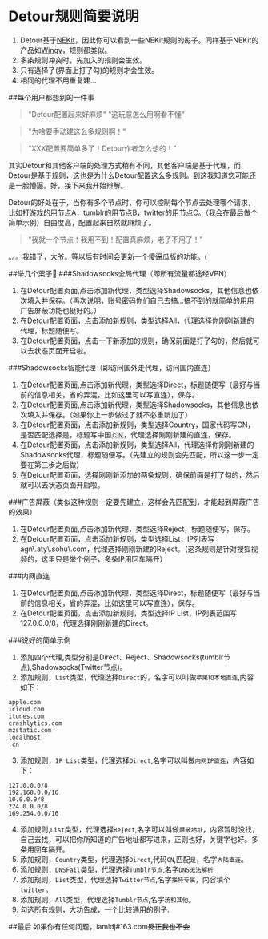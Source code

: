 # Detour规则简要说明

1. Detour基于[NEKit](https://github.com/zhuhaow/NEKit)，因此你可以看到一些NEKit规则的影子。同样基于NEKit的产品如[Wingy](https://github.com/hellowingy/wingy-announcement)，规则都类似。
2. 多条规则冲突时，先加入的规则会生效。
3. 只有选择了(界面上打了勾)的规则才会生效。
4. 相同的代理不用重复建...

##每个用户都想到的一件事
>"Detour配置起来好麻烦"  "这玩意怎么用啊看不懂"

>"为啥要手动建这么多规则啊！"

>"XXX配置要简单多了！Detour作者怎么想的！"

其实Detour和其他客户端的处理方式稍有不同，其他客户端是基于代理，而Detour是基于规则，这也是为什么Detour配置这么多规则。到这我知道您可能还是一脸懵逼。好，接下来我开始辩解。

Detour的好处在于，当你有多个节点时，你可以控制每个节点去处理哪个请求，比如打游戏的用节点A，tumblr的用节点B，twitter的用节点C。（我会在最后做个简单示例）自由度高，配置起来自然就麻烦了。
>"我就一个节点！我用不到！配置真麻烦，老子不用了！"

。。。我错了，大爷。等以后有时间会更新一个傻~~逼~~瓜版的功能。(

##举几个栗子🌰
###Shadowsocks全局代理（即所有流量都途经VPN）
1. 在Detour配置页面,点击添加新代理，类型选择Shadowsocks，其他信息也依次填入并保存。（再次说明，账号密码你们自己去搞...搞不到的就简单的用用广告屏蔽功能也挺好的。）
2. 在Detour配置页面，点击添加新规则，类型选择All，代理选择你刚刚新建的代理，标题随便写。
3. 在Detour配置页面，点击一下新添加的规则，确保前面是打了勾的，然后就可以去状态页面开启啦。

###Shadowsocks智能代理（即访问国外走代理，访问国内直连）
1. 在Detour配置页面,点击添加新代理，类型选择Direct，标题随便写（最好与当前的信息相关，省的弄混，比如这里可以写直连），保存。
2. 在Detour配置页面,点击添加新代理，类型选择Shadowsocks，其他信息也依次填入并保存。（如果你上一步做过了就不必重新加了）
3. 在Detour配置页面，点击添加新规则，类型选择Country，国家代码写CN，是否匹配选择是，标题写中国🇨🇳，代理选择刚刚新建的直连，保存。
4. 在Detour配置页面，点击添加新规则，类型选择All，代理选择你刚刚新建的Shadowsocks代理，标题随便写。（先建立的规则会先匹配，所以这一步一定要在第三步之后做）
5. 在Detour配置页面，选择刚刚新添加的两条规则，确保前面是打了勾的，然后就可以去状态页面开启啦。

###广告屏蔽（类似这种规则一定要先建立，这样会先匹配到，才能起到屏蔽广告的效果）
1. 在Detour配置页面,点击添加新代理，类型选择Reject，标题随便写，保存。
2. 在Detour配置页面，点击添加新规则，类型选择List，IP列表写agn\\.aty\\.sohu\\.com，代理选择刚刚新建的Reject。（这条规则是针对搜狐视频的，这里只是举个例子，多条IP用回车隔开）

###内网直连
1. 在Detour配置页面,点击添加新代理，类型选择Direct，标题随便写（最好与当前的信息相关，省的弄混，比如这里可以写直连），保存。
2. 在Detour配置页面，点击添加新规则，类型选择IP List，IP列表范围写127.0.0.0/8，代理选择刚刚新建的Direct。

###说好的简单示例
1. 添加四个代理,类型分别是Direct、Reject、Shadowsocks(tumblr节点),Shadowsocks(Twitter节点)。
2. 添加规则，`List`类型，代理选择`Direct`的，名字可以叫做`苹果和本地直连`,内容如下：
```
apple.com
icloud.com
itunes.com
crashlytics.com
mzstatic.com
localhost
.cn
```
3. 添加规则，`IP List`类型，代理选择`Direct`,名字可以叫做`内网IP直连`，内容如下：
```
127.0.0.0/8
192.168.0.0/16
10.0.0.0/8
224.0.0.0/8
169.254.0.0/16
```
4. 添加规则,`List`类型，代理选择`Reject`,名字可以叫做`屏蔽地址`，内容暂时没找，自己去找，可以把你所知道的广告地址都写进来，正则也好，关键字也好。多条用回车隔开。
5. 添加规则，`Country`类型，代理选择`Direct`,代码`CN`,匹配`是`，名字`大陆直连`。
6. 添加规则，`DNSFail`类型，代理选择`Tumblr节点`,名字`DNS无法解析`
7. 添加规则，`List`类型，代理选择`Twitter节点`,名字`推特专属`，内容填个`twitter`。
8. 添加规则，`All`类型，代理选择`Tumblr节点`,名字`汤和其他`。
9. 勾选所有规则，大功告成，一个比较通用的例子.

##最后
如果你有任何问题，iamldj#163.com~~反正我也不会~~
  
